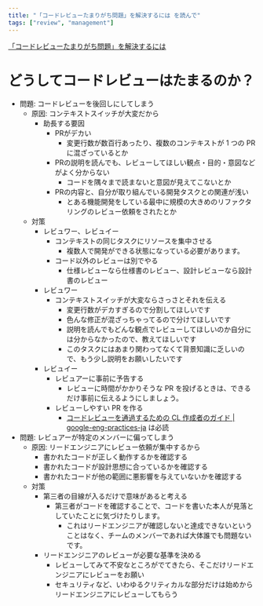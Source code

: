 ```yaml
---
title: "「コードレビューたまりがち問題」を解決するには を読んで"
tags: ["review", "management"]
---
```


[「コードレビューたまりがち問題」を解決するには](https://zenn.dev/shun91/articles/thinking-about-code-review)

# どうしてコードレビューはたまるのか？
* 問題: コードレビューを後回しにしてしまう
  * 原因: コンテキストスイッチが大変だから
    * 助長する要因
      * PRがデカい
        * 変更行数が数百行あったり、複数のコンテキストが 1 つの PR に混ざっているとか
      * PRの説明を読んでも、レビューしてほしい観点・目的・意図などがよく分からない
        * コードを隅々まで読まないと意図が見えてこないとか
      * PRの内容と、自分が取り組んでいる開発タスクとの関連が浅い
        * とある機能開発をしている最中に規模の大きめのリファクタリングのレビュー依頼をされたとか
  * 対策
    * レビュワー、レビュイー
      * コンテキストの同じタスクにリソースを集中させる
        * 複数人で開発ができる状態になっている必要があります。
      * コード以外のレビューは別でやる
        * 仕様レビューなら仕様書のレビュー、設計レビューなら設計書のレビュー
    * レビュワー
      * コンテキストスイッチが大変ならさっさとそれを伝える
        * 変更行数がデカすぎるので分割してほしいです
        * 色んな修正が混ざっちゃってるので分けてほしいです
        * 説明を読んでもどんな観点でレビューしてほしいのか自分には分からなかったので、教えてほしいです
        * このタスクにはあまり関わってなくて背景知識に乏しいので、もう少し説明をお願いしたいです
    * レビュイー
      * レビュアーに事前に予告する
        * レビューに時間がかかりそうな PR を投げるときは、できるだけ事前に伝えるようにしましょう。
      * レビューしやすい PR を作る
        * [コードレビューを通過するための CL 作成者のガイド | google-eng-practices-ja](https://fujiharuka.github.io/google-eng-practices-ja/ja/review/developer/) は必読
* 問題: レビュアーが特定のメンバーに偏ってしまう
  * 原因: リードエンジニアにレビュー依頼が集中するから
    * 書かれたコードが正しく動作するかを確認する
    * 書かれたコードが設計思想に合っているかを確認する
    * 書かれたコードが他の範囲に悪影響を与えていないかを確認する
  * 対策
    * 第三者の目線が入るだけで意味があると考える
      * 第三者がコードを確認することで、コードを書いた本人が見落としていたことに気づけたりします。
        * これはリードエンジニアが確認しないと達成できないということはなく、チームのメンバーであれば大体誰でも問題ないです。
    * リードエンジニアのレビューが必要な基準を決める
      * レビューしてみて不安なところがでてきたら、そこだけリードエンジニアにレビューをお願い
      * セキュリティなど、いわゆるクリティカルな部分だけは始めからリードエンジニアにレビューしてもらう